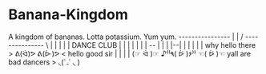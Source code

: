 # Banana-Kingdom
A kingdom of bananas. Lotta potassium. Yum yum.
  ----------------                                                        |              |
/ ---------------  \                                                      |              |
|                  |                                                      |  DANCE CLUB |
|                  |                                                      |            |
|     | -- |       |                                                      |    |--|   |
|     |    |       |   why hello there > ᕕ(ᐛ)ᕗ   ᕕ(ᐕ)ᕗ < hello good sir  |   |   |  |   (☞ ᐛ )☞ ♪⁽⁽٩( ᐖ )۶⁾⁾ ☜( ᐖ )☜  yall are bad dancers > ◟(`ﮧ´ ◟ ) 
